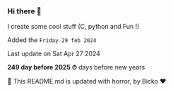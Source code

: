 ### Hi there 👋

I create some cool stuff (C, python and Fun !)

Added the `Friday 29 feb 2024`

Last update on Sat Apr 27 2024

**249 day before 2025 ⏱** days before new years

🤖 This README.md is updated with horror, by Bicko ❤️

